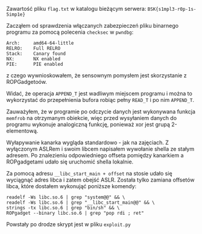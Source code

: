Zawartość pliku `flag.txt` w katalogu bieżącym serwera: `BSK{s1mpl3-r0p-1s-5imp1e}`

Zacząłem od sprawdzenia włączanych zabezpieczeń pliku binarnego programu za pomocą polecenia `checksec` w `pwndbg`: 

    Arch:     amd64-64-little
    RELRO:    Full RELRO
    Stack:    Canary found
    NX:       NX enabled
    PIE:      PIE enabled

z czego wywnioskowałem, że sensownym pomysłem jest skorzystanie z ROPGadgetoów.

Widać, że operacja `APPEND_T` jest wadliwym miejscem programu i można to wykorzystać do przepełnienia bufora robiąc pełny `READ_T` i po nim `APPEND_T`.

Zauważyłem, że w programie po odczycie danych jest wykonywana funkcja `memfrob` na otrzymanym obiekcie, więc przed wysyłaniem danych do programu wykonuje analogiczną funkcję, ponieważ xor jest grupą 2-elementową. 

Wyłapywanie kanarka wygląda standardowo - jak na zajęciach. Z wyłączonym ASLRem i swoim libcem napisałem wywołanie shella ze stałym adresem. Po znalezieniu odpowiedniego offseta pomiędzy kanarkiem a ROPgadgetami udało się uruchomić shella lokalnie.

Za pomocą adresu `__libc_start_main + offset` na stosie udało się wyciągnąć adres libca i zatem obejść ASLR. Została tylko zamiana offsetów libca, które dostałem wykonująć poniższe komendy:

```
readelf -Ws libc.so.6 | grep "system@@" && \
readelf -Ws libc.so.6 | grep "__libc_start_main@@" && \
strings -tx libc.so.6 | grep "bin/sh" && \
ROPgadget --binary libc.so.6 | grep "pop rdi ; ret"
```

Powstały po drodze skrypt jest w pliku `exploit.py`
